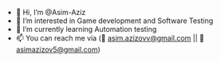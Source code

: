 - 👋 Hi, I’m @Asim-Aziz
- 👀 I’m interested in Game development and Software Testing
- 🌱 I’m currently learning Automation testing 
- 📫 You can reach me via (📧 asim.azizovv@gmail.com || 📧 asimazizov5@gmail.com)

<!---
Asim-Aziz/Asim-Aziz is a ✨ special ✨ repository because its `README.md` (this file) appears on your GitHub profile.
You can click the Preview link to take a look at your changes.
--->
